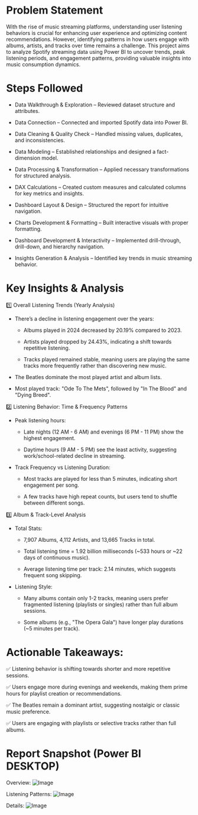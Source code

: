 
# Problem Statement

With the rise of music streaming platforms, understanding user listening behaviors is crucial for enhancing user experience and optimizing content recommendations. However, identifying patterns in how users engage with albums, artists, and tracks over time remains a challenge. This project aims to analyze Spotify streaming data using Power BI to uncover trends, peak listening periods, and engagement patterns, providing valuable insights into music consumption dynamics.

# Steps Followed

 - Data Walkthrough & Exploration – Reviewed dataset structure and attributes.

 - Data Connection – Connected and imported Spotify data into Power BI.

 - Data Cleaning & Quality Check – Handled missing values, duplicates, and inconsistencies.

 - Data Modeling – Established relationships and designed a fact-dimension model.

 - Data Processing & Transformation – Applied necessary transformations for structured analysis.

 - DAX Calculations – Created custom measures and calculated columns for key metrics and insights.

 - Dashboard Layout & Design – Structured the report for intuitive navigation.

 - Charts Development & Formatting – Built interactive visuals with proper formatting.

 - Dashboard Development & Interactivity – Implemented drill-through, drill-down, and hierarchy navigation.

 - Insights Generation & Analysis – Identified key trends in music streaming behavior.


# Key Insights & Analysis

1️⃣ Overall Listening Trends (Yearly Analysis)

 - There’s a decline in listening engagement over the years:

   - Albums played in 2024 decreased by 20.19% compared to 2023.

   - Artists played dropped by 24.43%, indicating a shift towards repetitive listening.

   - Tracks played remained stable, meaning users are playing the same tracks more frequently rather than discovering new music.

 - The Beatles dominate the most played artist and album lists.

 - Most played track: "Ode To The Mets", followed by "In The Blood" and "Dying Breed".

2️⃣ Listening Behavior: Time & Frequency Patterns

 - Peak listening hours:

   - Late nights (12 AM - 6 AM) and evenings (6 PM - 11 PM) show the highest engagement.

   - Daytime hours (9 AM - 5 PM) see the least activity, suggesting work/school-related decline in streaming.

 - Track Frequency vs Listening Duration:

   - Most tracks are played for less than 5 minutes, indicating short engagement per song.

   - A few tracks have high repeat counts, but users tend to shuffle between different songs.

3️⃣ Album & Track-Level Analysis

 - Total Stats:

    - 7,907 Albums, 4,112 Artists, and 13,665 Tracks in total.

    - Total listening time = 1.92 billion milliseconds (~533 hours or ~22 days of continuous music).

    - Average listening time per track: 2.14 minutes, which suggests frequent song skipping.

 - Listening Style:

    - Many albums contain only 1-2 tracks, meaning users prefer fragmented listening (playlists or singles) rather than full album sessions.

    - Some albums (e.g., "The Opera Gala") have longer play durations (~5 minutes per track).

# Actionable Takeaways:

✅ Listening behavior is shifting towards shorter and more repetitive sessions.

✅ Users engage more during evenings and weekends, making them prime hours for playlist creation or recommendations.

✅ The Beatles remain a dominant artist, suggesting nostalgic or classic music preference.

✅ Users are engaging with playlists or selective tracks rather than full albums.

# Report Snapshot (Power BI DESKTOP)

Overview:
![Image](https://github.com/user-attachments/assets/e3e01010-be7a-4cfa-9410-2abbc1c42cb3)


Listening Patterns:
![Image](https://github.com/user-attachments/assets/c29381ba-66cb-4693-8cdb-3b326d6fa426)


Details:
![Image](https://github.com/user-attachments/assets/6239f3b1-ecb8-4326-b2e1-143ca403508f)


